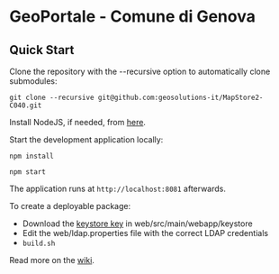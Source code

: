 GeoPortale - Comune di Genova
==========

Quick Start
------------

Clone the repository with the --recursive option to automatically clone submodules:

`git clone --recursive git@github.com:geosolutions-it/MapStore2-C040.git`

Install NodeJS, if needed, from [here](https://nodejs.org/en/download/).

Start the development application locally:

`npm install`

`npm start`

The application runs at `http://localhost:8081` afterwards.

To create a deployable package:

- Download the [keystore key](http://demo.geo-solutions.it/share/comunege/private/sirac/keystore/encryptAuthResponse_Rijndael_256_PBEWithSHAAnd128BitRC4_100.key) in web/src/main/webapp/keystore
- Edit the web/ldap.properties file with the correct LDAP credentials
- `build.sh`

Read more on the [wiki](git@github.com:geosolutions-it/MapStore2-C040.git/wiki).
